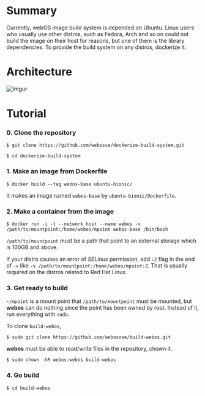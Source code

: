 # Summary
Currently, webOS image build system is depended on Ubuntu. Linux users who usually use other distros, such as Fedora, Arch and so on could not build the image on their host for reasons, but one of them is the library dependencies. To provide the build system on any distros, dockerize it.


# Architecture
![Imgur](https://i.imgur.com/GmsKMGw.jpg)


# Tutorial
### 0. Clone the repository
```
$ git clone https://github.com/webosce/dockerize-build-system.git

$ cd dockerize-build-system
```

### 1. Make an image from Dockerfile
```
$ docker build --tag webos-base ubuntu-bionic/
```
It makes an image named ``webos-base`` by ``ubuntu-bionic/Dockerfile``.

### 2. Make a container from the image
```
$ docker run -i -t --network host --name webos -v /path/to/mountpoint:/home/webos/mpoint webos-base /bin/bash
```
``/path/to/mountpoint`` must be a path that point to an external storage which is 100GB and above.

If your distro causes an error of *SELinux* permission, add ``:Z`` flag in the end of ``-v`` like ``-v /path/to/mountpoint:/home/webos/mpoint:Z``. That is usually required on the distros related to Red Hat Linux.

### 3. Get ready to build
``~/mpoint`` is a mount point that ``/path/to/mountpoint`` must be mounted, but **webos** can do nothing since the point has been owned by root. Instead of it, run everything with ``sudo``.

To clone ``build-webos``,
```
$ sudo git clone https://github.com/webosose/build-webos.git
```

**webos** must be able to read/write files in the repository, chown it.
```
$ sudo chown -hR webos:webos build-webos
```

### 4. Go build
```
$ cd build-webos
```
